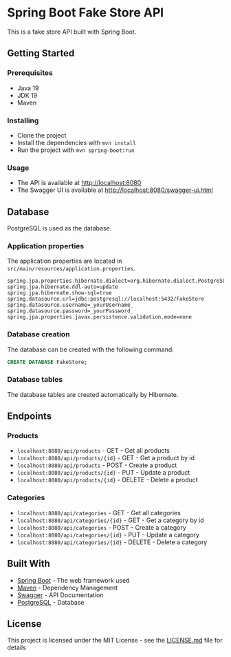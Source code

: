 # Spring Boot Fake Store API

This is a fake store API built with Spring Boot.

## Getting Started

### Prerequisites

* Java 19
* JDK 19
* Maven


### Installing

* Clone the project
* Install the dependencies with `mvn install`
* Run the project with `mvn spring-boot:run`

### Usage

* The API is available at [http://localhost:8080](http://localhost:8080)
* The Swagger UI is available at [http://localhost:8080/swagger-ui.html](http://localhost:8080/swagger-ui.html)

## Database

PostgreSQL is used as the database.

### Application properties

The application properties are located in `src/main/resources/application.properties`.

```properties
spring.jpa.properties.hibernate.dialect=org.hibernate.dialect.PostgreSQLDialect
spring.jpa.hibernate.ddl-auto=update
spring.jpa.hibernate.show-sql=true
spring.datasource.url=jdbc:postgresql://localhost:5432/FakeStore
spring.datasource.username=_yourUsername_
spring.datasource.password=_yourPassword_
spring.jpa.properties.javax.persistence.validation.mode=none
```

### Database creation

The database can be created with the following command:

```sql
CREATE DATABASE FakeStore;
```

### Database tables

The database tables are created automatically by Hibernate.


## Endpoints

### Products

* `localhost:8080/api/products` - GET - Get all products
* `localhost:8080/api/products/{id}` - GET - Get a product by id
* `localhost:8080/api/products` - POST - Create a product
* `localhost:8080/api/products/{id}` - PUT - Update a product
* `localhost:8080/api/products/{id}` - DELETE - Delete a product

### Categories

* `localhost:8080/api/categories` - GET - Get all categories
* `localhost:8080/api/categories/{id}` - GET - Get a category by id
* `localhost:8080/api/categories` - POST - Create a category
* `localhost:8080/api/categories/{id}` - PUT - Update a category
* `localhost:8080/api/categories/{id}` - DELETE - Delete a category

## Built With

* [Spring Boot](https://spring.io/projects/spring-boot) - The web framework used
* [Maven](https://maven.apache.org/) - Dependency Management
* [Swagger](https://swagger.io/) - API Documentation
* [PostgreSQL](https://www.postgresql.org/) - Database


## License

This project is licensed under the MIT License - see the [LICENSE.md](../LICENSE.md) file for details
